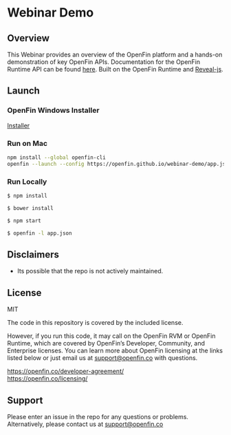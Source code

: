 # Webinar Demo

## Overview 
This Webinar provides an overview of the OpenFin platform and a hands-on demonstration of key OpenFin APIs. Documentation for the OpenFin Runtime API can be found [here](https://openfin.co/developers/javascript-api/). Built on the OpenFin Runtime and [Reveal-js](http://lab.hakim.se/reveal-js/).

## Launch

### OpenFin Windows Installer

[Installer](https://install.openfin.co/download?fileName=OpenFin%20Webinar&config=https://openfin.github.io/webinar-demo/app.json)

### Run on Mac

```bash
npm install --global openfin-cli
openfin --launch --config https://openfin.github.io/webinar-demo/app.json
```

### Run Locally

```sh
$ npm install
```
```sh
$ bower install
```
```sh
$ npm start
```
```sh
$ openfin -l app.json
```

## Disclaimers
* Its possible that the repo is not actively maintained.

## License
MIT


The code in this repository is covered by the included license.

However, if you run this code, it may call on the OpenFin RVM or OpenFin Runtime, which are covered by OpenFin’s Developer, Community, and Enterprise licenses. You can learn more about OpenFin licensing at the links listed below or just email us at support@openfin.co with questions.

https://openfin.co/developer-agreement/ <br/>
https://openfin.co/licensing/

## Support
Please enter an issue in the repo for any questions or problems. 
<br> Alternatively, please contact us at support@openfin.co
